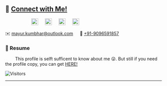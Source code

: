 ## 📇 [Connect with Me!](#contact)
&emsp;&emsp;&emsp;&emsp;&emsp;&emsp;<a href="https://www.linkedin.com/in/mayurkumbhar/"><img align="auto" alt="Mayur's LinkdeIN" width="22px" src="https://cdn.jsdelivr.net/npm/simple-icons@v3/icons/linkedin.svg"></a> &emsp;
<a href="https://www.github.com/themayurkumbhar/"><img align="auto" alt="Mayur's Github" width="22px" src="https://cdn.jsdelivr.net/npm/simple-icons@v3/icons/github.svg"></a> &emsp;
<a href="https://twitter.com/themayurkumbhar"><img align="auto" alt="Mayur's' Twitter" width="22px" src="https://cdn.jsdelivr.net/npm/simple-icons@v3/icons/twitter.svg"></a> &emsp;
<a href="https://www.instagram.com/themayurkumbhar/"><img align="auto" alt="Mayur's Instagram" width="22px" src="https://cdn.jsdelivr.net/npm/simple-icons@v3/icons/instagram.svg"></a>


✉️ [mayur.kumbhar@outlook.com](mailto:mayur.kumbhar@outlook.com) &emsp; 📱 [+91-9096591857](tel:+919096591857)

### 📄 Resume

&emsp;&emsp; This profile is selft sufficent to know about me 😜. But still if you need the profile copy, you can get [HERE!](https://drive.google.com/file/d/1GhZrgROrWVyiZyP7zFvkwD7QfVbgvApC/view?usp=sharing)


![Visitors](https://api.visitorbadge.io/api/visitors?path=https%3A%2F%2Fthemayurkumbhar.github.io%2F&label=views&countColor=%23263759)

---

